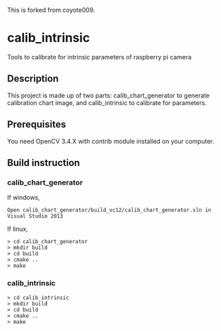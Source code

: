 This is forked from coyote009.

# calib_intrinsic
Tools to calibrate for intrinsic parameters of raspberry pi camera

## Description
This project is made up of two parts: calib_chart_generator to generate calibration chart image, and calib_intrinsic to calibrate for parameters.

## Prerequisites
You need OpenCV 3.4.X with contrib module installed on your computer.

## Build instruction
### calib_chart_generator
If windows,
```
Open calib_chart_generator/build_vc12/calib_chart_generator.sln in Visual Studio 2013
```
If linux,
```
> cd calib_chart_generator
> mkdir build
> cd build
> cmake ..
> make
```

### calib_intrinsic
```
> cd calib_intrinsic
> mkdir build
> cd build
> cmake ..
> make
```
